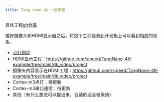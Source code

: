```yaml
---
title: Tang nano 4k 一些例程
---
```


具体工程[git仓库](https://github.com/sipeed/TangNano-4K-example)

接好摄像头和HDMI显示器之后，将这个工程烧录到开发板上可以看到相应的现象。

- [点灯例程](./Nano_4K_examples/LED.md)
- HDMI显示工程：https://github.com/sipeed/TangNano-4K-example/tree/main/dk_video/project
- 摄像头内容显示在HDMI工程：https://github.com/sipeed/TangNano-4K-example/tree/main/dk_video/project
- Cortex-m3点灯：待更新
- Cortex-m3串口通信：待更新
- 其他（有什么想法可以提出来，合适的话会被采纳）
